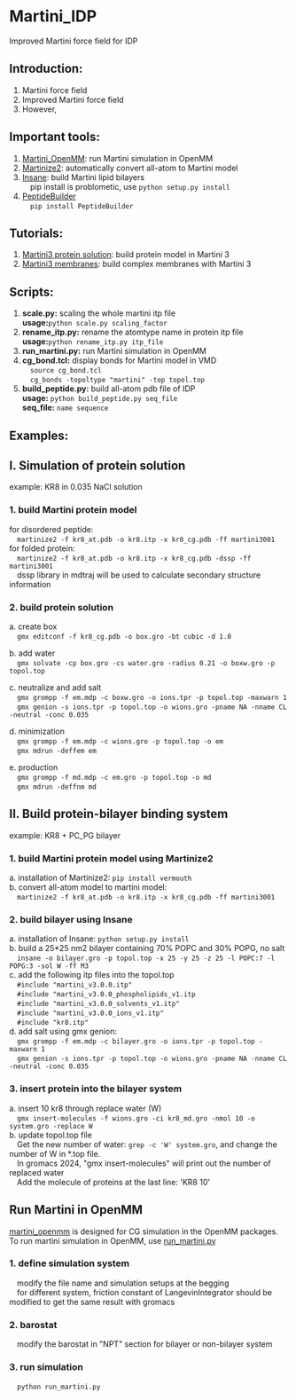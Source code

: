 # Martini_IDP
Improved Martini force field for IDP

## Introduction:   
1. Martini force field
2. Improved Martini force field
3. However,

## Important tools:   
1. [Martini_OpenMM](https://github.com/maccallumlab/martini_openmm): run Martini simulation in OpenMM   
2. [Martinize2](https://github.com/marrink-lab/vermouth-martinize): automatically convert all-atom to Martini model   
3. [Insane](https://github.com/Tsjerk/Insane): build Martini lipid bilayers   
&emsp;pip install is problometic, use ```python setup.py install```   
4. [PeptideBuilder](https://github.com/clauswilke/PeptideBuilder)   
&emsp;```pip install PeptideBuilder```   

## Tutorials:   
1. [Martini3 protein solution](http://cgmartini.nl/index.php/2021-martini-online-workshop/tutorials/564-2-proteins-basic-and-martinize-2): build protein model in Martini 3   
2. [Martini3 membranes](https://www.sciencedirect.com/science/article/pii/S0076687924000946?via%3Dihub#bib14): build complex membranes with Martini 3 

## Scripts:
1. **scale.py:** scaling the whole martini itp file   
**usage:**```python scale.py scaling_factor```
2. **rename_itp.py:** rename the atomtype name in protein itp file   
**usage:**```python rename_itp.py itp_file```   
3. **run_martini.py:** run Martini simulation in OpenMM   
4. **cg_bond.tcl:** display bonds for Martini model in VMD   
&emsp;```source cg_bond.tcl```   
&emsp;```cg_bonds -topoltype "martini" -top topol.top```   
5. **build_peptide.py:** build all-atom pdb file of IDP   
**usage:** ```python build_peptide.py seq_file```   
**seq_file:** ```name sequence```   

## Examples:
## I. Simulation of protein solution
example: KR8 in 0.035 NaCl solution   
### 1. build Martini protein model
for disordered peptide:   
&emsp;```martinize2 -f kr8_at.pdb -o kr8.itp -x kr8_cg.pdb -ff martini3001```   
for folded protein:   
&emsp;```martinize2 -f kr8_at.pdb -o kr8.itp -x kr8_cg.pdb -dssp -ff martini3001```   
&emsp;dssp library in mdtraj will be used to calculate secondary structure information

### 2. build protein solution
a. create box   
&emsp;```gmx editconf -f kr8_cg.pdb -o box.gro -bt cubic -d 1.0```   

b. add water   
&emsp;```gmx solvate -cp box.gro -cs water.gro -radius 0.21 -o boxw.gro -p topol.top```   

c. neutralize and add salt   
&emsp;```gmx grompp -f em.mdp -c boxw.gro -o ions.tpr -p topol.top -maxwarn 1```   
&emsp;```gmx genion -s ions.tpr -p topol.top -o wions.gro -pname NA -nname CL -neutral -conc 0.035```   

d. minimization   
&emsp;```gmx grompp -f em.mdp -c wions.gro -p topol.top -o em```   
&emsp;```gmx mdrun -deffem em```

e. production   
&emsp;```gmx grompp -f md.mdp -c em.gro -p topol.top -o md```   
&emsp;```gmx mdrun -deffnm md```

## II. Build protein-bilayer binding system   
example: KR8 + PC_PG bilayer   
### 1. build Martini protein model using Martinize2   
a. installation of Martinize2: ```pip install vermouth```   
b. convert all-atom model to martini model:   
&emsp;```martinize2 -f kr8_at.pdb -o kr8.itp -x kr8_cg.pdb -ff martini3001```   
   
### 2. build bilayer using Insane   
a. installation of Insane: ```python setup.py install```   
b. build a 25*25 nm2 bilayer containing 70% POPC and 30% POPG, no salt  
&emsp;```insane -o bilayer.gro -p topol.top -x 25 -y 25 -z 25 -l POPC:7 -l POPG:3 -sol W -ff M3```   
c. add the following itp files into the topol.top   
&emsp;```#include "martini_v3.0.0.itp"```   
&emsp;```#include "martini_v3.0.0_phospholipids_v1.itp```   
&emsp;```#include "martini_v3.0.0_solvents_v1.itp"```   
&emsp;```#include "martini_v3.0.0_ions_v1.itp"```   
&emsp;```#include "kr8.itp"```   
d. add salt using gmx genion:   
&emsp;```gmx grompp -f em.mdp -c bilayer.gro -o ions.tpr -p topol.top -maxwarn 1```   
&emsp;```gmx genion -s ions.tpr -p topol.top -o wions.gro -pname NA -nname CL -neutral -conc 0.035```   

### 3. insert protein into the bilayer system   
a. insert 10 kr8 through replace water (W)   
&emsp;```gmx insert-molecules -f wions.gro -ci kr8_md.gro -nmol 10 -o system.gro -replace W```   
b. update topol.top file   
&emsp;Get the new number of water: ```grep -c 'W' system.gro```, and change the number of W in *.top file.   
&emsp;In gromacs 2024, "gmx insert-molecules" will print out the number of replaced water   
&emsp;Add the molecule of proteins at the last line: 'KR8      10'   

## Run Martini in OpenMM   
[martini_openmm](https://github.com/maccallumlab/martini_openmm) is designed for CG simulation in the OpenMM packages.    
To run martini simulation in OpenMM, use [run_martini.py](script/run_martini.py)   
### 1. define simulation system   
&emsp;modify the file name and simulation setups at the begging   
&emsp;for different system, friction constant of LangevinIntegrator should be modified to get the same result with gromacs   
### 2. barostat   
&emsp;modify the barostat in "NPT" section for bilayer or non-bilayer system   
### 3. run simulation
&emsp;```python run_martini.py```   
